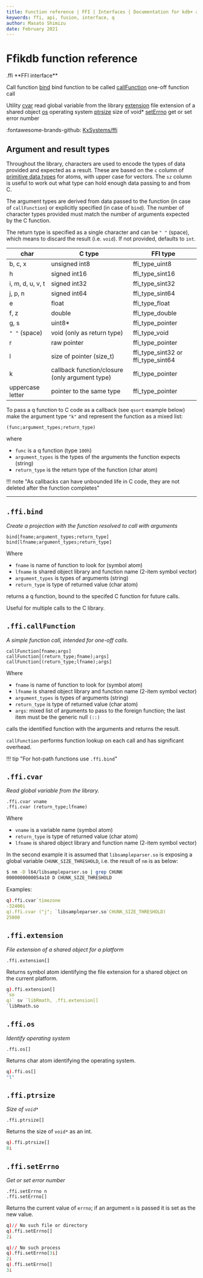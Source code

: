 ```yaml
---
title: Function reference | FFI | Interfaces | Documentation for kdb+ and q
keywords: ffi, api, fusion, interface, q
author: Masato Shimizu
date: February 2021
---
```

# Ffikdb function reference


<div markdown="1" class="typewriter">
.ffi **FFI interface**

Call function
    [bind](#ffibind)            bind function to be called
    [callFunction](#fficallfunction)    one-off function call

Utility
    [cvar](#fficvar)            read global variable from the library
    [extension](#ffiextension)       file extension of a shared object
    [os](#ffios)              operating system
    [ptrsize](#ptrsize)         size of void*
    [setErrno](#ffiseterrno)        get or set error number
</div>

:fontawesome-brands-github:
[KxSystems/ffi](https://github.com/KxSystems/ffi)


## Argument and result types

Throughout the library, characters are used to encode the types of data provided and expected as a result. These are based on the `c` column of [primitive data types](../../basics/datatypes.md#primitive-datargument_types) for atoms, with upper case for vectors. The `sz` column is useful to work out what type can hold enough data passing to and from C.

The argument types are derived from data passed to the function (in case of `callFunction`) or explicitly specified (in case of `bind`). The number of character types provided must match the number of arguments expected by the C function.

The return type is specified as a single character and can be `" "` (space), which means to discard the result (i.e. `void`). If not provided, defaults to `int`.

char             | C type                                         | FFI type
-----------------| -----------------------------------------------|------------------------------------
b, c, x          | unsigned int8                                  | ffi_type_uint8
h                | signed int16                                   | ffi_type_sint16
i, m, d, u, v, t | signed int32                                   | ffi_type_sint32
j, p, n          | signed int64                                   | ffi_type_sint64
e                | float                                          | ffi_type_float
f, z             | double                                         | ffi_type_double
g, s             | uint8*                                         | ffi_type_pointer
`" "` (space)    | void (only as return type)                     | ffi_type_void
r                | raw pointer                                    | ffi_type_pointer
l                | size of pointer (size_t)                       | ffi_type_sint32 or ffi_type_sint64
k                | callback function/closure (only argument type) | ffi_type_pointer
uppercase letter | pointer to the same type                       | ffi_type_pointer

To pass a q function to C code as a callback (see `qsort` example below) make the argument type `"k"` and represent the function as a mixed list:

    (func;argument_types;return_type)

where 

-   `func` is a q function (type `100h`)
-   `argument_types` is the types of the arguments the function expects (string)
-   `return_type` is the return type of the function (char atom)

!!! note "As callbacks can have unbounded life in C code, they are not deleted after the function completes"

---


## `.ffi.bind`

_Create a projection with the function resolved to call with arguments_

```syntax
bind[fname;argument_types;return_type]
bind[lfname;argument_types;return_type]
```

Where

-   `fname` is name of function to look for (symbol atom)
-   `lfname` is shared object library and function name (2-item symbol vector)
-   `argument_types` is types of arguments (string)
-   `return_type` is type of returned value (char atom)

returns a q function, bound to the specifed C function for future calls. 

Useful for multiple calls to the C library.


## `.ffi.callFunction`

_A simple function call, intended for one-off calls._

```syntax
callFunction[fname;args]
callFunction[(return_type;fname);args]
callFunction[(return_type;lfname);args]
```

Where

-   `fname` is name of function to look for (symbol atom)
-   `lfname` is shared object library and function name (2-item symbol vector)
-   `argument_types` is types of arguments (string)
-   `return_type` is type of returned value (char atom)
-   `args`: mixed list of arguments to pass to the foreign function; the last item must be the generic null `(::)`

calls the identified function with the arguments and returns the result.

`callFunction` performs function lookup on each call and has significant overhead. 

!!! tip "For hot-path functions use `.ffi.bind`"



## `.ffi.cvar`

_Read global variable from the library._

```syntax
.ffi.cvar vname
.ffi.cvar (return_type;lfname)
```

Where

-   `vname` is a variable name (symbol atom)
-   `return_type` is type of returned value (char atom)
-   `lfname` is shared object library and function name (2-item symbol vector)

In the second example it is assumed that `libsampleparser.so` is exposing a global variable `CHUNK_SIZE_THRESHOLD`, i.e. the result of `nm` is as below:

```bash
$ nm -D l64/libsampleparser.so | grep CHUNK
0000000000054a10 D CHUNK_SIZE_THRESHOLD
```

Examples:

```q
q).ffi.cvar`timezone
-32400i
q).ffi.cvar ("j"; `libsampleparser.so`CHUNK_SIZE_THRESHOLD)
25000
```


## `.ffi.extension`

_File extension of a shared object for a platform_

```syntax
.ffi.extension[]
```

Returns symbol atom identifying the file extension for a shared object on the current platform. 

```q
q).ffi.extension[]
`so
q)` sv `libRmath, .ffi.extension[]
`libRmath.so
```


## `.ffi.os`

_Identify operating system_

```syntax
.ffi.os[]
```

Returns char atom identifying the operating system. 

```q
q).ffi.os[]
"l"
```


## `.ffi.ptrsize`

_Size of `void*`_

```syntax
.ffi.ptrsize[]
```

Returns the size of `void*` as an int.

```q
q).ffi.ptrsize[]
8i
```


## `.ffi.setErrno`

_Get or set error number_

```syntax
.ffi.setErrno n
.ffi.setErrno[]
```

Returns the current value of `errno`; if an argument `n` is passed it is set as the new value.

```q
q)// No such file or directory
q).ffi.setErrno[]
2i

q)// No such process
q).ffi.setErrno[3i]
2i
q).ffi.setErrno[]
3i
```


